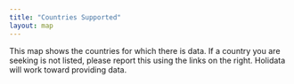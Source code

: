 ```yaml
---
title: "Countries Supported"
layout: map
---
```


This map shows the countries for which there is data.
If a country you are seeking is not listed, please report this using the links on the right.
Holidata will work toward providing data.
